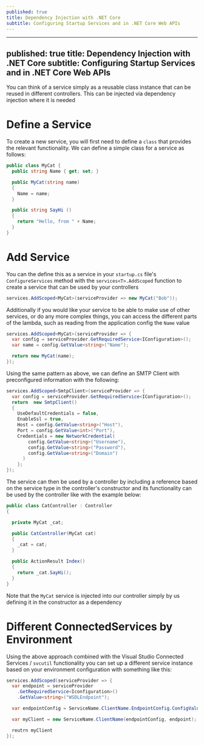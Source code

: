 ```yaml
---
published: true
title: Dependency Injection with .NET Core
subtitle: Configuring Startup Services and in .NET Core Web APIs
---
```


---
published: true
title: Dependency Injection with .NET Core
subtitle: Configuring Startup Services and in .NET Core Web APIs
---

You can think of a service simply as a reusable class instance that can be reused in different controllers. This can be injected via dependency injection where it is needed

# Define a Service

To create a new service, you will first need to define a `class` that provides the relevant functionality. We can define a simple class for a service as follows:

```cs
public class MyCat {
  public string Name { get; set; }

  public MyCat(string name)
  {
    Name = name;
  }

  public string SayHi ()
  {
    return "Hello, from " + Name;
  }
}
```

# Add Service

You can the define this as a service in your `startup.cs` file's `ConfigureServices` method with the `services<T>.AddScoped` function to create a service that can be used by your controllers

```cs
services.AddScoped<MyCat>(serviceProvider => new MyCat("Bob"));
```

Additionally if you would like your service to be able to make use of other services, or do any more complex things, you can access the different parts of the lambda, such as reading from the application config the `Name` value

```cs
services.AddScoped<MyCat>(serviceProvider => {
  var config = serviceProvider.GetRequiredService<IConfiguration>();
  var name = config.GetValue<string>("Name");

  return new MyCat(name);
});
```

Using the same pattern as above, we can define an SMTP Client with preconfigured information with the following:

```cs
services.AddScoped<SmtpClient>(serviceProvider => {
  var config = serviceProvider.GetRequiredService<IConfiguration>();
  return  new SmtpClient()
  {
    UseDefaultCredentials = false,
    EnableSsl = true,
    Host = config.GetValue<string>("Host"),
    Port = config.GetValue<int>("Port"),
    Credentials = new NetworkCredential(
        config.GetValue<string>("Username"),
        config.GetValue<string>("Password"),
        config.GetValue<string>("Domain")
      )
    };
});
```

The service can then be used by a controller by including a reference based on the service type in the controller's constructor and its functionality can be used by the controller like with the example below:

```cs
public class CatController : Controller
{

  private MyCat _cat;

  public CatController(MyCat cat)
  {
    _cat = cat;
  }

  public ActionResult Index()
  {
    return _cat.SayHi();
  }
}
```

Note that the `MyCat` service is injected into our controller simply by us defining it in the constructor as a dependency

# Different ConnectedServices by Environment

Using the above approach combined with the Visual Studio Connected Services / `svcutil` functionality you can set up a different service instance based on your environment configuration with something like this:

```cs
services.AddScoped(serviceProvider => {
  var endpoint = serviceProvider
    .GetRequiredService<Iconfiguration>()
    .GetValue<string>("WSDLEndpoint");

  var endpointConfig = ServiceName.ClientName.EndpointConfig.ConfigValue;

  var myClient = new ServiceName.ClientName(endpointConfig, endpoint);

  reutrn myClient
});
```
